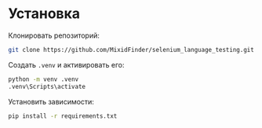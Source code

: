 # Установка
Клонировать репозиторий:  
```bash
git clone https://github.com/MixidFinder/selenium_language_testing.git
```

Создать `.venv` и активировать его:  
```bash
python -m venv .venv
.venv\Scripts\activate
```

Установить зависимости:  
```bash
pip install -r requirements.txt
```
